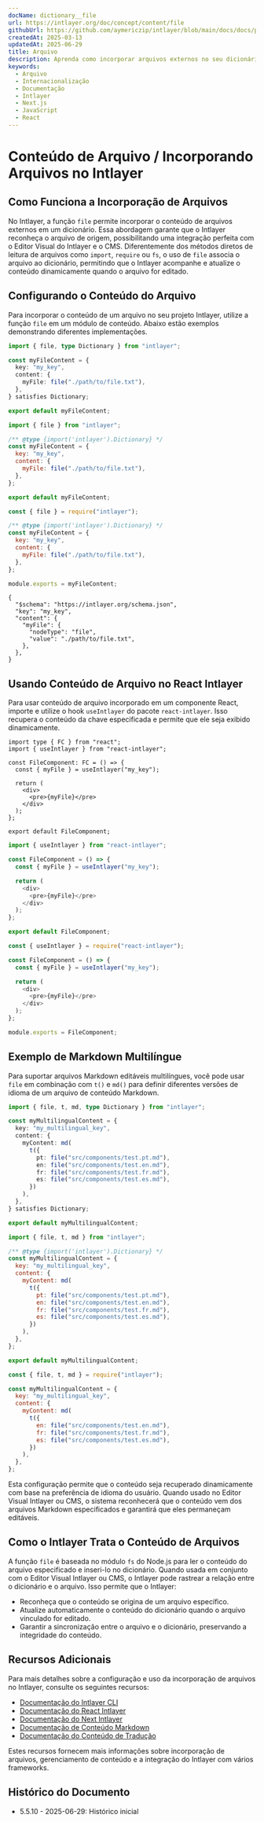 ```yaml
---
docName: dictionary__file
url: https://intlayer.org/doc/concept/content/file
githubUrl: https://github.com/aymericzip/intlayer/blob/main/docs/docs/pt/dictionary/file.md
createdAt: 2025-03-13
updatedAt: 2025-06-29
title: Arquivo
description: Aprenda como incorporar arquivos externos no seu dicionário de conteúdo usando a função `file`. Esta documentação explica como o Intlayer vincula e gerencia o conteúdo de arquivos dinamicamente.
keywords:
  - Arquivo
  - Internacionalização
  - Documentação
  - Intlayer
  - Next.js
  - JavaScript
  - React
---
```


# Conteúdo de Arquivo / Incorporando Arquivos no Intlayer

## Como Funciona a Incorporação de Arquivos

No Intlayer, a função `file` permite incorporar o conteúdo de arquivos externos em um dicionário. Essa abordagem garante que o Intlayer reconheça o arquivo de origem, possibilitando uma integração perfeita com o Editor Visual do Intlayer e o CMS. Diferentemente dos métodos diretos de leitura de arquivos como `import`, `require` ou `fs`, o uso de `file` associa o arquivo ao dicionário, permitindo que o Intlayer acompanhe e atualize o conteúdo dinamicamente quando o arquivo for editado.

## Configurando o Conteúdo do Arquivo

Para incorporar o conteúdo de um arquivo no seu projeto Intlayer, utilize a função `file` em um módulo de conteúdo. Abaixo estão exemplos demonstrando diferentes implementações.

```typescript fileName="**/*.content.ts" contentDeclarationFormat="typescript"
import { file, type Dictionary } from "intlayer";

const myFileContent = {
  key: "my_key",
  content: {
    myFile: file("./path/to/file.txt"),
  },
} satisfies Dictionary;

export default myFileContent;
```

```javascript fileName="**/*.content.mjs" contentDeclarationFormat="esm"
import { file } from "intlayer";

/** @type {import('intlayer').Dictionary} */
const myFileContent = {
  key: "my_key",
  content: {
    myFile: file("./path/to/file.txt"),
  },
};

export default myFileContent;
```

```javascript fileName="**/*.content.cjs" contentDeclarationFormat="commonjs"
const { file } = require("intlayer");

/** @type {import('intlayer').Dictionary} */
const myFileContent = {
  key: "my_key",
  content: {
    myFile: file("./path/to/file.txt"),
  },
};

module.exports = myFileContent;
```

```json5 fileName="**/*.content.json" contentDeclarationFormat="json"
{
  "$schema": "https://intlayer.org/schema.json",
  "key": "my_key",
  "content": {
    "myFile": {
      "nodeType": "file",
      "value": "./path/to/file.txt",
    },
  },
}
```

## Usando Conteúdo de Arquivo no React Intlayer

Para usar conteúdo de arquivo incorporado em um componente React, importe e utilize o hook `useIntlayer` do pacote `react-intlayer`. Isso recupera o conteúdo da chave especificada e permite que ele seja exibido dinamicamente.

```tsx fileName="**/*.tsx" codeFormat="typescript"
import type { FC } from "react";
import { useIntlayer } from "react-intlayer";

const FileComponent: FC = () => {
  const { myFile } = useIntlayer("my_key");

  return (
    <div>
      <pre>{myFile}</pre>
    </div>
  );
};

export default FileComponent;
```

```javascript fileName="**/*.mjx" codeFormat="esm"
import { useIntlayer } from "react-intlayer";

const FileComponent = () => {
  const { myFile } = useIntlayer("my_key");

  return (
    <div>
      <pre>{myFile}</pre>
    </div>
  );
};

export default FileComponent;
```

```javascript fileName="**/*.cjs" codeFormat="commonjs"
const { useIntlayer } = require("react-intlayer");

const FileComponent = () => {
  const { myFile } = useIntlayer("my_key");

  return (
    <div>
      <pre>{myFile}</pre>
    </div>
  );
};

module.exports = FileComponent;
```

## Exemplo de Markdown Multilíngue

Para suportar arquivos Markdown editáveis multilíngues, você pode usar `file` em combinação com `t()` e `md()` para definir diferentes versões de idioma de um arquivo de conteúdo Markdown.

```typescript fileName="**/*.content.ts" contentDeclarationFormat="typescript"
import { file, t, md, type Dictionary } from "intlayer";

const myMultilingualContent = {
  key: "my_multilingual_key",
  content: {
    myContent: md(
      t({
        pt: file("src/components/test.pt.md"),
        en: file("src/components/test.en.md"),
        fr: file("src/components/test.fr.md"),
        es: file("src/components/test.es.md"),
      })
    ),
  },
} satisfies Dictionary;

export default myMultilingualContent;
```

```javascript fileName="**/*.content.mjs" contentDeclarationFormat="esm"
import { file, t, md } from "intlayer";

/** @type {import('intlayer').Dictionary} */
const myMultilingualContent = {
  key: "my_multilingual_key",
  content: {
    myContent: md(
      t({
        pt: file("src/components/test.pt.md"),
        en: file("src/components/test.en.md"),
        fr: file("src/components/test.fr.md"),
        es: file("src/components/test.es.md"),
      })
    ),
  },
};

export default myMultilingualContent;
```

```javascript fileName="**/*.content.cjs" contentDeclarationFormat="commonjs"
const { file, t, md } = require("intlayer");

const myMultilingualContent = {
  key: "my_multilingual_key",
  content: {
    myContent: md(
      t({
        en: file("src/components/test.en.md"),
        fr: file("src/components/test.fr.md"),
        es: file("src/components/test.es.md"),
      })
    ),
  },
};
```

Esta configuração permite que o conteúdo seja recuperado dinamicamente com base na preferência de idioma do usuário. Quando usado no Editor Visual Intlayer ou CMS, o sistema reconhecerá que o conteúdo vem dos arquivos Markdown especificados e garantirá que eles permaneçam editáveis.

## Como o Intlayer Trata o Conteúdo de Arquivos

A função `file` é baseada no módulo `fs` do Node.js para ler o conteúdo do arquivo especificado e inseri-lo no dicionário. Quando usada em conjunto com o Editor Visual Intlayer ou CMS, o Intlayer pode rastrear a relação entre o dicionário e o arquivo. Isso permite que o Intlayer:

- Reconheça que o conteúdo se origina de um arquivo específico.
- Atualize automaticamente o conteúdo do dicionário quando o arquivo vinculado for editado.
- Garantir a sincronização entre o arquivo e o dicionário, preservando a integridade do conteúdo.

## Recursos Adicionais

Para mais detalhes sobre a configuração e uso da incorporação de arquivos no Intlayer, consulte os seguintes recursos:

- [Documentação do Intlayer CLI](https://github.com/aymericzip/intlayer/blob/main/docs/docs/pt/intlayer_cli.md)
- [Documentação do React Intlayer](https://github.com/aymericzip/intlayer/blob/main/docs/docs/pt/intlayer_with_create_react_app.md)
- [Documentação do Next Intlayer](https://github.com/aymericzip/intlayer/blob/main/docs/docs/pt/intlayer_with_nextjs_15.md)
- [Documentação de Conteúdo Markdown](https://github.com/aymericzip/intlayer/blob/main/docs/docs/pt/dictionary/markdown.md)
- [Documentação do Conteúdo de Tradução](https://github.com/aymericzip/intlayer/blob/main/docs/docs/pt/dictionary/translation.md)

Estes recursos fornecem mais informações sobre incorporação de arquivos, gerenciamento de conteúdo e a integração do Intlayer com vários frameworks.

## Histórico do Documento

- 5.5.10 - 2025-06-29: Histórico inicial
